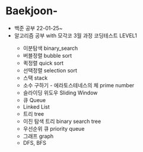 # Baekjoon-

<ul>
  <li>백준 공부 22-01-25~</li>

  <li>알고리즘 공부 with 모각코 3월 과정 코딩테스트 LEVEL1</li>
  <ul>
    <li>이분탐색 binary_search</li>
    <li>버블정렬 bubble sort</li>
    <li>퀵정렬 quick sort</li>
    <li>선택정렬 selection sort</li>
    <li>스택 stack</li>
    <li>소수 구하기 - 에라토스테네스의 체 prime number</li>
    <li>슬라이딩 위도우 Sliding Window</li>
    <li>큐 Queue</li>
    <li>Linked List</li>
    <li>트리 tree</li>
    <li>이진 탐색 트리 binary search tree</li>
    <li>우선순위 큐 priority queue</li>
    <li>그래프 graph</li>
    <li>DFS, BFS</li>
  </ul>
</ul>
